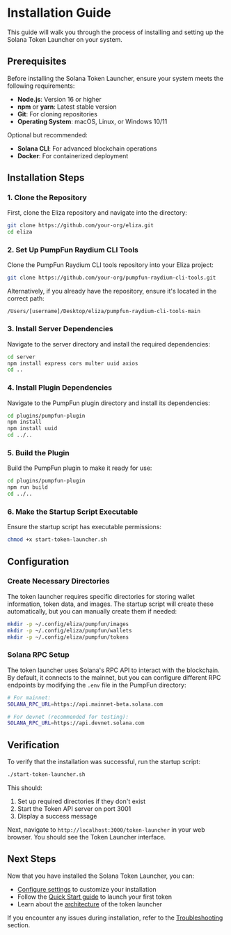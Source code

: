 # Installation Guide

This guide will walk you through the process of installing and setting up the Solana Token Launcher on your system.

## Prerequisites

Before installing the Solana Token Launcher, ensure your system meets the following requirements:

- **Node.js**: Version 16 or higher
- **npm** or **yarn**: Latest stable version
- **Git**: For cloning repositories
- **Operating System**: macOS, Linux, or Windows 10/11

Optional but recommended:
- **Solana CLI**: For advanced blockchain operations
- **Docker**: For containerized deployment

## Installation Steps

### 1. Clone the Repository

First, clone the Eliza repository and navigate into the directory:

```bash
git clone https://github.com/your-org/eliza.git
cd eliza
```

### 2. Set Up PumpFun Raydium CLI Tools

Clone the PumpFun Raydium CLI tools repository into your Eliza project:

```bash
git clone https://github.com/your-org/pumpfun-raydium-cli-tools.git
```

Alternatively, if you already have the repository, ensure it's located in the correct path:

```
/Users/[username]/Desktop/eliza/pumpfun-raydium-cli-tools-main
```

### 3. Install Server Dependencies

Navigate to the server directory and install the required dependencies:

```bash
cd server
npm install express cors multer uuid axios
cd ..
```

### 4. Install Plugin Dependencies

Navigate to the PumpFun plugin directory and install its dependencies:

```bash
cd plugins/pumpfun-plugin
npm install
npm install uuid
cd ../..
```

### 5. Build the Plugin

Build the PumpFun plugin to make it ready for use:

```bash
cd plugins/pumpfun-plugin
npm run build
cd ../..
```

### 6. Make the Startup Script Executable

Ensure the startup script has executable permissions:

```bash
chmod +x start-token-launcher.sh
```

## Configuration

### Create Necessary Directories

The token launcher requires specific directories for storing wallet information, token data, and images. The startup script will create these automatically, but you can manually create them if needed:

```bash
mkdir -p ~/.config/eliza/pumpfun/images
mkdir -p ~/.config/eliza/pumpfun/wallets
mkdir -p ~/.config/eliza/pumpfun/tokens
```

### Solana RPC Setup

The token launcher uses Solana's RPC API to interact with the blockchain. By default, it connects to the mainnet, but you can configure different RPC endpoints by modifying the `.env` file in the PumpFun directory:

```bash
# For mainnet:
SOLANA_RPC_URL=https://api.mainnet-beta.solana.com

# For devnet (recommended for testing):
SOLANA_RPC_URL=https://api.devnet.solana.com
```

## Verification

To verify that the installation was successful, run the startup script:

```bash
./start-token-launcher.sh
```

This should:
1. Set up required directories if they don't exist
2. Start the Token API server on port 3001
3. Display a success message

Next, navigate to `http://localhost:3000/token-launcher` in your web browser. You should see the Token Launcher interface.

## Next Steps

Now that you have installed the Solana Token Launcher, you can:

- [Configure settings](./configuration.md) to customize your installation
- Follow the [Quick Start guide](./quick-start.md) to launch your first token
- Learn about the [architecture](../core-concepts/architecture.md) of the token launcher

If you encounter any issues during installation, refer to the [Troubleshooting](../troubleshooting/common-issues.md) section.

